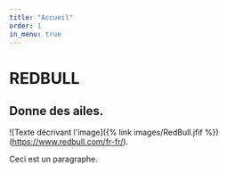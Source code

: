 ```yaml
---
title: "Accueil"
order: 1
in_menu: true
---
```

<!DOCTYPE html>
<html>
<body>

<h1>REDBULL</h1>

<h2>Donne des ailes.</h2>

![Texte décrivant l'image]({% link images/RedBull.jfif %})
(https://www.redbull.com/fr-fr/). 

<p>Ceci est un paragraphe.</p>

</body>
</html> 